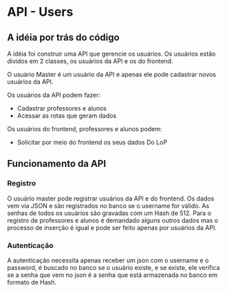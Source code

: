 # API - Users

## A idéia por trás do código

A idéia foi construir uma API que gerencie os usuários. Os usuários estão dividos em 2 classes, os usuários da API e os do frontend. 

O usuário Master é um usuário da API e apenas ele pode cadastrar novos usuários da API.

Os usuários da API podem fazer:
* Cadastrar professores e alunos
* Acessar as rotas que geram dados

Os usuários do frontend, professores e alunos podem:
* Solicitar por meio do frontend os seus dados Do LoP

## Funcionamento da API

### Registro

O usuário master pode registrar usuários da API e do frontend. Os dados vem via JSON e são registrados no banco se o username for válido. As senhas de todos os usuários são gravadas com um Hash de 512. Para o registro de professores e alunos é demandado alguns outros dados mas o processo de inserção é igual e pode ser feito apenas por usuários da API.

### Autenticação

A autenticação necessita apenas receber um json com o username e o password, é buscado no banco se o usuário existe, e se existe, ele verifica se a senha que vem no json é a senha que está armazenada no banco em formato de Hash.
